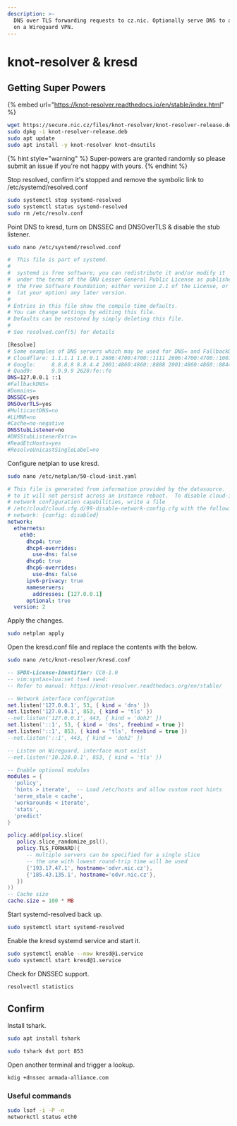 ```yaml
---
description: >-
  DNS over TLS forwarding requests to cz.nic. Optionally serve DNS to a client
  on a Wireguard VPN.
---
```


# knot-resolver & kresd

## Getting Super Powers

{% embed url="https://knot-resolver.readthedocs.io/en/stable/index.html" %}

```bash
wget https://secure.nic.cz/files/knot-resolver/knot-resolver-release.deb
sudo dpkg -i knot-resolver-release.deb
sudo apt update
sudo apt install -y knot-resolver knot-dnsutils
```

{% hint style="warning" %}
 Super-powers are granted randomly so please submit an issue if you're not happy with yours.
{% endhint %}

Stop resolved, confirm it's stopped and remove the symbolic link to /etc/systemd/resolved.conf

```bash
sudo systemctl stop systemd-resolved
sudo systemctl status systemd-resolved
sudo rm /etc/resolv.conf
```

Point DNS to kresd, turn on DNSSEC and DNSOverTLS & disable the stub listener.

```bash
sudo nano /etc/systemd/resolved.conf 
```

```bash
#  This file is part of systemd.
#
#  systemd is free software; you can redistribute it and/or modify it
#  under the terms of the GNU Lesser General Public License as published by
#  the Free Software Foundation; either version 2.1 of the License, or
#  (at your option) any later version.
#
# Entries in this file show the compile time defaults.
# You can change settings by editing this file.
# Defaults can be restored by simply deleting this file.
#
# See resolved.conf(5) for details

[Resolve]
# Some examples of DNS servers which may be used for DNS= and FallbackDNS=:
# Cloudflare: 1.1.1.1 1.0.0.1 2606:4700:4700::1111 2606:4700:4700::1001
# Google:     8.8.8.8 8.8.4.4 2001:4860:4860::8888 2001:4860:4860::8844
# Quad9:      9.9.9.9 2620:fe::fe
DNS=127.0.0.1 ::1
#FallbackDNS=
#Domains=
DNSSEC=yes
DNSOverTLS=yes
#MulticastDNS=no
#LLMNR=no
#Cache=no-negative
DNSStubListener=no
#DNSStubListenerExtra=
#ReadEtcHosts=yes
#ResolveUnicastSingleLabel=no
```

Configure netplan to use kresd.

```bash
sudo nano /etc/netplan/50-cloud-init.yaml
```

```yaml
# This file is generated from information provided by the datasource.  Changes
# to it will not persist across an instance reboot.  To disable cloud-init's
# network configuration capabilities, write a file
# /etc/cloud/cloud.cfg.d/99-disable-network-config.cfg with the following:
# network: {config: disabled}
network:
  ethernets:
    eth0:
      dhcp4: true
      dhcp4-overrides:
        use-dns: false
      dhcp6: true
      dhcp6-overrides:
        use-dns: false
      ipv6-privacy: true
      nameservers:
        addresses: [127.0.0.1]
      optional: true
  version: 2
```

Apply the changes.

```bash
sudo netplan apply
```

Open the kresd.conf file and replace the contents with the below.

```bash
sudo nano /etc/knot-resolver/kresd.conf
```

```lua
-- SPDX-License-Identifier: CC0-1.0
-- vim:syntax=lua:set ts=4 sw=4:
-- Refer to manual: https://knot-resolver.readthedocs.org/en/stable/

-- Network interface configuration
net.listen('127.0.0.1', 53, { kind = 'dns' })
net.listen('127.0.0.1', 853, { kind = 'tls' })
--net.listen('127.0.0.1', 443, { kind = 'doh2' })
net.listen('::1', 53, { kind = 'dns', freebind = true })
net.listen('::1', 853, { kind = 'tls', freebind = true })
--net.listen('::1', 443, { kind = 'doh2' })

-- Listen on Wireguard, interface must exist
--net.listen('10.220.0.1', 853, { kind = 'tls' })

-- Enable optional modules
modules = {
  'policy',
  'hints > iterate',  -- Load /etc/hosts and allow custom root hints
  'serve_stale < cache',
  'workarounds < iterate',
  'stats',
  'predict'
}

policy.add(policy.slice(
   policy.slice_randomize_psl(),
   policy.TLS_FORWARD({
      -- multiple servers can be specified for a single slice
      -- the one with lowest round-trip time will be used
      {'193.17.47.1', hostname='odvr.nic.cz'},
      {'185.43.135.1', hostname='odvr.nic.cz'},
   })
))
-- Cache size
cache.size = 100 * MB
```

Start systemd-resolved back up.

```bash
sudo systemctl start systemd-resolved
```

Enable the kresd systemd service and start it.

```bash
sudo systemctl enable --now kresd@1.service
sudo systemctl start kresd@1.service
```

Check for DNSSEC support.

```bash
resolvectl statistics
```

## Confirm

Install tshark.

```bash
sudo apt install tshark
```

```bash
sudo tshark dst port 853
```

Open another terminal and trigger a lookup.

```bash
kdig +dnssec armada-alliance.com
```

### Useful commands

```bash
sudo lsof -i -P -n
networkctl status eth0
```

